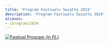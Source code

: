 ```yaml
---
title: 'Program Festiwalu Światła 2024'
description: 'Program Festiwalu Światła 2024'
aliases:
- /program/2024
---
```


[![Festival Program (in PL)](/images/program/program-2024.jpg)](/images/program/program-2024.jpg)